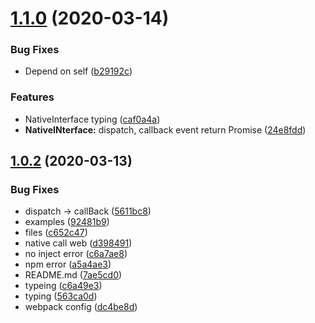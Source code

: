 # [1.1.0](https://github.com/0x0006e/Hybrid-JS-SDK/compare/v1.0.2...v1.1.0) (2020-03-14)


### Bug Fixes

* Depend on self ([b29192c](https://github.com/0x0006e/Hybrid-JS-SDK/commit/b29192ceece12a0c409141077a141371656f19df))


### Features

* NativeInterface typing ([caf0a4a](https://github.com/0x0006e/Hybrid-JS-SDK/commit/caf0a4a14a657b638cd3edf9ca12580831ed4f6c))
* **NativeINterface:** dispatch, callback event return Promise ([24e8fdd](https://github.com/0x0006e/Hybrid-JS-SDK/commit/24e8fdda876c6d0c7c42f3cde3ef8c477fb75b8c))



## [1.0.2](https://github.com/0x0006e/Hybrid-JS-SDK/compare/7ae5cd0f031fa1277adb0e3eed67cb2b93193563...v1.0.2) (2020-03-13)


### Bug Fixes

* dispatch -> callBack ([5611bc8](https://github.com/0x0006e/Hybrid-JS-SDK/commit/5611bc836fa13ca580cfe87be3873a72c8e9a881))
* examples ([92481b9](https://github.com/0x0006e/Hybrid-JS-SDK/commit/92481b994a0444d28fb575d633c86e9cd908f33c))
* files ([c652c47](https://github.com/0x0006e/Hybrid-JS-SDK/commit/c652c47f61bae4c34a287d6ce9351018ad71f7bd))
* native call web ([d398491](https://github.com/0x0006e/Hybrid-JS-SDK/commit/d398491186c0247337ba4d3fe6d2713ae7729f8f))
* no inject error ([c6a7ae8](https://github.com/0x0006e/Hybrid-JS-SDK/commit/c6a7ae8e53b4f039b48958ac1e553d53176f616a))
* npm error ([a5a4ae3](https://github.com/0x0006e/Hybrid-JS-SDK/commit/a5a4ae3484f72d12ae1d3063f613ba59ebf2c173))
* README.md ([7ae5cd0](https://github.com/0x0006e/Hybrid-JS-SDK/commit/7ae5cd0f031fa1277adb0e3eed67cb2b93193563))
* typeing ([c6a49e3](https://github.com/0x0006e/Hybrid-JS-SDK/commit/c6a49e3a5d63f2ce6303fe22ece259601b906c65))
* typing ([563ca0d](https://github.com/0x0006e/Hybrid-JS-SDK/commit/563ca0d52c1b713ce8874bd0076782f8febb8294))
* webpack config ([dc4be8d](https://github.com/0x0006e/Hybrid-JS-SDK/commit/dc4be8dd3981067b13354597f494d6f66d31a847))



